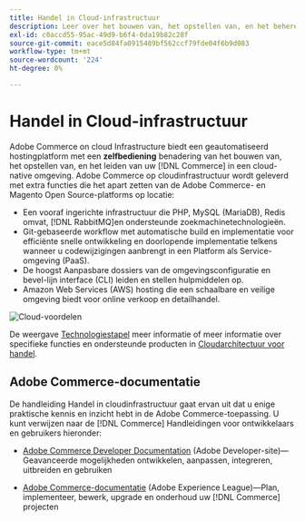 ```yaml
---
title: Handel in Cloud-infrastructuur
description: Leer over het bouwen van, het opstellen van, en het beheren van Handel op de infrastructuur van de Wolk.
exl-id: c0accd55-95ac-49d9-b6f4-0da19b82c28f
source-git-commit: eace5d84fa0915489bf562ccf79fde04f6b9d083
workflow-type: tm+mt
source-wordcount: '224'
ht-degree: 0%

---
```


# Handel in Cloud-infrastructuur

Adobe Commerce on cloud Infrastructure biedt een geautomatiseerd hostingplatform met een **zelfbediening** benadering van het bouwen van, het opstellen van, en het leiden van uw [!DNL Commerce] in een cloud-native omgeving. Adobe Commerce op cloudinfrastructuur wordt geleverd met extra functies die het apart zetten van de Adobe Commerce- en Magento Open Source-platforms op locatie:

- Een vooraf ingerichte infrastructuur die PHP, MySQL (MariaDB), Redis omvat, [!DNL RabbitMQ]en ondersteunde zoekmachinetechnologieën.
- Git-gebaseerde workflow met automatische build en implementatie voor efficiënte snelle ontwikkeling en doorlopende implementatie telkens wanneer u codewijzigingen aanbrengt in een Platform als Service-omgeving (PaaS).
- De hoogst Aanpasbare dossiers van de omgevingsconfiguratie en bevel-lijn interface (CLI) leiden en stellen hulpmiddelen op.
- Amazon Web Services (AWS) hosting die een schaalbare en veilige omgeving biedt voor online verkoop en detailhandel.

![Cloud-voordelen](../assets/CloudBenefits.svg)

De weergave [Technologiestapel](architecture/tech-stack.md) meer informatie of meer informatie over specifieke functies en ondersteunde producten in [Cloudarchitectuur voor handel](architecture/cloud-architecture.md).

<div id="recs-overview-body-1"></div>
<div id="recs-overview-body-2"></div>
<div id="recs-overview-body-3"></div>
<div id="recs-overview-body-4"></div>
<div id="recs-overview-body-5"></div>
<div id="recs-overview-body-6"></div>

## Adobe Commerce-documentatie

De handleiding Handel in cloudinfrastructuur gaat ervan uit dat u enige praktische kennis en inzicht hebt in de Adobe Commerce-toepassing. U kunt verwijzen naar de [!DNL Commerce] Handleidingen voor ontwikkelaars en gebruikers hieronder:

- [Adobe Commerce Developer Documentation](https://developer.adobe.com/commerce/docs/) (Adobe Developer-site)—Geavanceerde mogelijkheden ontwikkelen, aanpassen, integreren, uitbreiden en gebruiken

- [Adobe Commerce-documentatie](https://experienceleague.adobe.com/docs/commerce.html) (Adobe Experience League)—Plan, implementeer, bewerk, upgrade en onderhoud uw [!DNL Commerce] projecten
